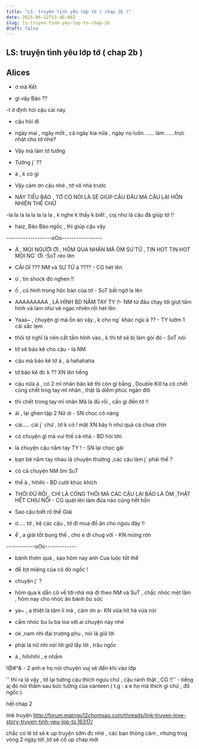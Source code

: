```yaml
---
title: "LS: truyện tình yêu lớp tớ ( chap 2b )"
date: 2025-06-12T13:46:08Z
slug: ls-truyen-tinh-yeu-lop-to-chap-2b
draft: false
---
```


## LS: truyện tình yêu lớp tớ ( chap 2b )

## Alices

- ơ mà Kết
 
- gì vậy Bảo ??
 
-t ớ định hỏi cậu cái này
 
- cậu hỏi đi
 
- ngày mai , ngày mốt , cả ngày kia nữa , ngày nọ luôn ...... làm ......trực nhật cho tớ nhé?
 
- Vậy mà làm tớ tưởng
 
- Tưởng j` ??
 
- à , k có gì
 
- Vậy cảm ơn cậu nhé , tớ vô nhà trước
 
- NÀY TIỂU BẢO , TỚ CÓ NÓI LÀ SẼ GIÚP CẬU ĐÂU MÀ CẬU LẠI HỒN NHIÊN THẾ CHỨ
 
-la la la la la la la la , k nghe k thấy k biết , coj như là cậu đã giúp tớ !!
 
- haiz, Bảo Bảo ngốc , thì giúp cậu vậy
 
-------------------oOo-----------------
 
- Á , MỌI NGƯỜI ƠI , HÔM QUA NHÂN MÃ ÔM SƯ TỬ , TIN HOT TIN HOT MỌI NG` ƠI -SoT réo lên
 
- CÁI GÌ ??? NM và SƯ TỬ á ???? - CG hét lên
 
- ừ , tin shock đó nghen !!
 
- ố , có hình trong hộc bàn của tớ - SoT bất ngờ la lên
 
- AAAAAAAAA , LÀ HÌNH BD NẮM TAY TY !!- NM từ đâu chạy tới giựt tấm hình và làm như vẻ ngạc nhiên rồi hét lên
 
- Yaaa~ , chuyện gì mà ồn ào vậy , k cho ng` khác ngủ à ?? - TY lườm 1 cái sắc lẹm
 
- thôi tớ nghĩ là nên cất tấm hình vào , k thì tớ sẽ bị làm gỏi đó - SoT nói
 
- tớ sẽ bảo kê cho cậu - là NM
 
- cậu mà bảo kê tớ á , á hahahaha
 
- tớ bảo kê đc k ?? XN lên tiếng
 
- cậu nữa á , có 2 mĩ nhân bảo kê thì còn gì bằng , Double Kill ta có chết cũng chết trog tay mĩ nhân , thật là diễm phúc ngàn đời
 
- thì chết trong tay mĩ nhân Mã là đủ rồi , cần gì đến tớ !!
 
- ái , lại ghen tập 2 Nữ ơi - SN chọc cô nàng
 
- cái..... cái j` chứ , tớ k có ! mặt XN bây h như quả cà chua chín
 
- có chuyện gì mà vui thế cả nhà - BD hỏi lớn
 
- là chuyện cậu nắm tay TY ! - SN lại chọc gái
 
- bạn bè nắm tay nhau là chuyện thường ,các cậu làm j` phải thế ?
 
- có cả chuyện NM ôm SuT
 
- thế à , hihihi - BD cười khúc khích
 
- THÔI ĐỦ RỒI , CHỈ LÀ CÕNG THÔI MÀ CÁC CẬU LẠI BẢO LÀ ÔM ,THẬT HẾT CHỊU NỔI - CG quát lên làm đứa nào cũng hết hồn
 
- Sao cậu biết rõ thế Giải
 
- ơ..... tớ , kệ các cậu , tớ đi mua đồ ăn cho ngưu đây !!
 
- ể , a giải tốt bụng thế , cho e đi chug với - KN mừng rơn
 
------------oOo-------------
 
- bánh thơm quá , sao hôm nay anh Cua luộc tốt thế
 
- để bịt miệng của cô đó ngốc !
 
- chuyện j` ?
 
- hôm qua k dẫn cô về tới nhà mà đi theo NM và SuT , chắc nhóc mệt lắm , hôm nay cho nhóc ăn bánh bù sức
 
- ya~ , a thiệt là tâm lí mà , cảm ơn a- KN vừa hít hà vừa nói
 
- cấm nhóc bu lu ba loa với ai chuyện này nhé
 
- ok ,nam nhi đại trượng phu , nói là giữ lời
 
- phải là nữ nhi nói lời giữ lấy lời , trâu ngốc
 
- à , hihihihi , e nhầm
 
!@#$%%#@$^& - 2 anh e họ nói chuyện vuj vẻ đến khi vào lớp
 
'' thì ra là vậy , tớ lại tưởng cậu thích ngưu chứ , cậu ranh thật , CG !!'' - tiếng aj đó nói thầm sau bức tường của canteen ( t.g : a e họ mà thích gì chứ , đồ ngốc )
 
hết chap 2
 
link truyện http://forum.matngu12chomsao.com/threads/link-truyen-love-story-truyen-tinh-yeu-lop-to.16317/
 
chắc có lẽ tớ sẽ k up truyện sớm đc nhé , các bạn thông cảm , nhưng trog vòng 2 ngày tới ,tớ sẽ cố up chap mới